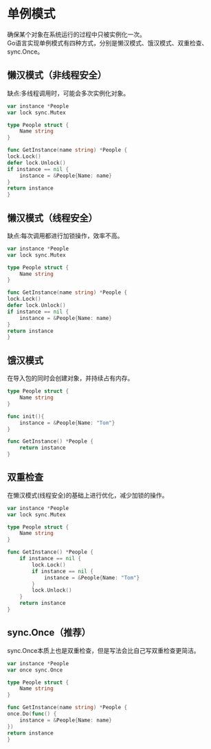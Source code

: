 # 单例模式
确保某个对象在系统运行的过程中只被实例化一次。  
Go语言实现单例模式有四种方式，分别是懒汉模式、饿汉模式、双重检查、sync.Once。
## 懒汉模式（非线程安全）
缺点:多线程调用时，可能会多次实例化对象。
```go
var instance *People
var lock sync.Mutex

type People struct {
    Name string
}

func GetInstance(name string) *People {
lock.Lock()
defer lock.Unlock()
if instance == nil {
    instance = &People{Name: name}
}
return instance
}
```
## 懒汉模式（线程安全）
缺点:每次调用都进行加锁操作，效率不高。
```go
var instance *People
var lock sync.Mutex

type People struct {
    Name string
}

func GetInstance(name string) *People {
lock.Lock()
defer lock.Unlock()
if instance == nil {
    instance = &People{Name: name}
}
return instance
}
```
## 饿汉模式
在导入包的同时会创建对象，并持续占有内存。
```go
type People struct {
	Name string
}

func init(){
	instance = &People{Name: "Tom"}
}

func GetInstance() *People {
	return instance
}
```
## 双重检查
在懒汉模式(线程安全)的基础上进行优化，减少加锁的操作。
```go
var instance *People
var lock sync.Mutex

type People struct {
	Name string
}

func GetInstance() *People {
	if instance == nil {
		lock.Lock()
		if instance == nil {
			instance = &People{Name: "Tom"}
		}
		lock.Unlock()
	}
	return instance
}
```
## sync.Once（推荐）
sync.Once本质上也是双重检查，但是写法会比自己写双重检查更简洁。
```go
var instance *People
var once sync.Once

type People struct {
    Name string
}

func GetInstance(name string) *People {
once.Do(func() {
    instance = &People{Name: name}
})
return instance
}
```